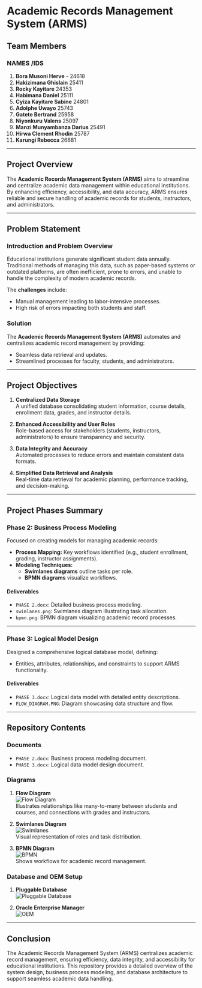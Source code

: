 # Academic Records Management System (ARMS)

## Team Members
   ### NAMES                        /IDS
1. **Bora Musoni Herve** -          24618  
2. **Hakizimana Ghislain**          25411  
3. **Rocky Kayitare**               24353  
4. **Habimana Daniel**              25111  
5. **Cyiza Kayitare Sabine**        24801  
6. **Adolphe Uwayo**                25743  
7. **Gatete Bertrand**              25958  
8. **Niyonkuru Valens**             25097  
9. **Manzi Munyambanza Darius**     25491  
10. **Hirwa Clement Rhodin**        25787  
11. **Karungi Rebecca**             26681  

---

## Project Overview
The **Academic Records Management System (ARMS)** aims to streamline and centralize academic data management within educational institutions. By enhancing efficiency, accessibility, and data accuracy, ARMS ensures reliable and secure handling of academic records for students, instructors, and administrators.

---

## Problem Statement

### Introduction and Problem Overview
Educational institutions generate significant student data annually. Traditional methods of managing this data, such as paper-based systems or outdated platforms, are often inefficient, prone to errors, and unable to handle the complexity of modern academic records.

The **challenges** include:
- Manual management leading to labor-intensive processes.
- High risk of errors impacting both students and staff.

### Solution
The **Academic Records Management System (ARMS)** automates and centralizes academic record management by providing:
- Seamless data retrieval and updates.
- Streamlined processes for faculty, students, and administrators.

---

## Project Objectives

1. **Centralized Data Storage**  
   A unified database consolidating student information, course details, enrollment data, grades, and instructor details.

2. **Enhanced Accessibility and User Roles**  
   Role-based access for stakeholders (students, instructors, administrators) to ensure transparency and security.

3. **Data Integrity and Accuracy**  
   Automated processes to reduce errors and maintain consistent data formats.

4. **Simplified Data Retrieval and Analysis**  
   Real-time data retrieval for academic planning, performance tracking, and decision-making.

---

## Project Phases Summary

### Phase 2: Business Process Modeling
Focused on creating models for managing academic records:
- **Process Mapping:** Key workflows identified (e.g., student enrollment, grading, instructor assignments).
- **Modeling Techniques:** 
  - **Swimlanes diagrams** outline tasks per role.
  - **BPMN diagrams** visualize workflows.

#### Deliverables
- `PHASE 2.docx`: Detailed business process modeling.
- `swimlanes.png`: Swimlanes diagram illustrating task allocation.
- `bpmn.png`: BPMN diagram visualizing academic record processes.

---

### Phase 3: Logical Model Design
Designed a comprehensive logical database model, defining:
- Entities, attributes, relationships, and constraints to support ARMS functionality.

#### Deliverables
- `PHASE 3.docx`: Logical data model with detailed entity descriptions.
- `FLOW_DIAGRAM.PNG`: Diagram showcasing data structure and flow.

---

## Repository Contents

### Documents
- `PHASE 2.docx`: Business process modeling document.
- `PHASE 3.docx`: Logical data model design document.

### Diagrams
1. **Flow Diagram**  
   ![Flow Diagram](FLOW_DIAGRAM.PNG)  
   Illustrates relationships like many-to-many between students and courses, and connections with grades and instructors.

2. **Swimlanes Diagram**  
   ![Swimlanes](swimlanes.png)  
   Visual representation of roles and task distribution.

3. **BPMN Diagram**  
   ![BPMN](bpmn.png)  
   Shows workflows for academic record management.

### Database and OEM Setup
1. **Pluggable Database**  
   ![Pluggable Database](plugable.jpg)

2. **Oracle Enterprise Manager**  
   ![OEM](OEM.jpg)

---

## Conclusion
The Academic Records Management System (ARMS) centralizes academic record management, ensuring efficiency, data integrity, and accessibility for educational institutions. This repository provides a detailed overview of the system design, business process modeling, and database architecture to support seamless academic data handling.
